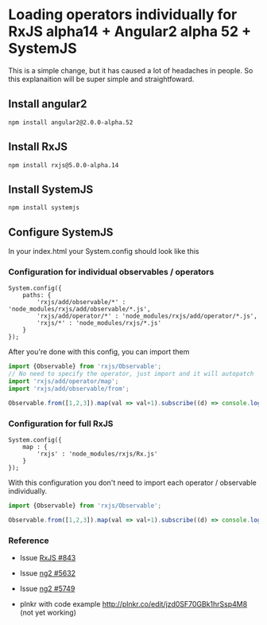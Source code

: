 # Loading operators individually for RxJS alpha14 + Angular2 alpha 52 + SystemJS

This is a simple change, but it has caused a lot of headaches in people. So this explanaition will be super simple and straightfoward.

## Install angular2

```
npm install angular2@2.0.0-alpha.52
```

## Install RxJS

```
npm install rxjs@5.0.0-alpha.14
```

## Install SystemJS

```
npm install systemjs
```

## Configure SystemJS

In your index.html your System.config should look like this

### Configuration for individual observables / operators 

```
System.config({
	paths: {
		'rxjs/add/observable/*' : 'node_modules/rxjs/add/observable/*.js',
		'rxjs/add/operator/*' : 'node_modules/rxjs/add/operator/*.js',
		'rxjs/*' : 'node_modules/rxjs/*.js'
	}
});
```

After you're done with this config, you can import them 

```typescript
import {Observable} from 'rxjs/Observable';
// No need to specify the operator, just import and it will autopatch
import 'rxjs/add/operator/map';
import 'rxjs/add/observable/from';

Observable.from([1,2,3]).map(val => val+1).subscribe((d) => console.log(d));
```

### Configuration for full RxJS

```
System.config({
	map : {
		'rxjs' : 'node_modules/rxjs/Rx.js'
	}
});
```

With this configuration you don't need to import each operator / observable individually.

```typescript
import {Observable} from 'rxjs/Observable';

Observable.from([1,2,3]).map(val => val+1).subscribe((d) => console.log(d));
```


### Reference

- Issue [RxJS #843](https://github.com/ReactiveX/RxJS/pull/843)
- Issue [ng2 #5632](https://github.com/angular/angular/issues/5632)
- Issue [ng2 #5749](https://github.com/angular/angular/issues/5749)

- plnkr with code example http://plnkr.co/edit/jzd0SF70GBk1hrSsp4M8 (not yet working)

